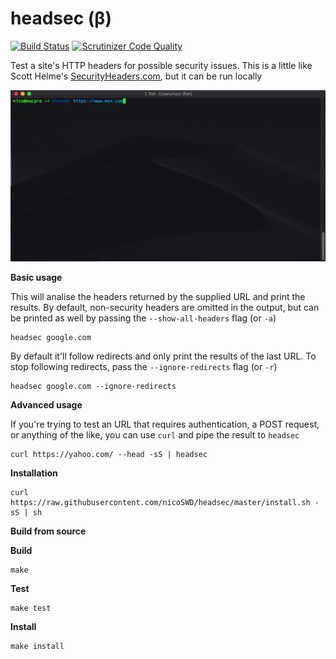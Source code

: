 # headsec (&beta;)
[![Build Status](https://travis-ci.org/nicoSWD/headsec.svg?branch=master)](https://travis-ci.org/nicoSWD/headsec)
[![Scrutinizer Code Quality](https://scrutinizer-ci.com/g/nicoSWD/headsec/badges/quality-score.png?b=master)](https://scrutinizer-ci.com/g/nicoSWD/headsec/?branch=master)

Test a site's HTTP headers for possible security issues. This is a little like Scott Helme's [SecurityHeaders.com](https://securityheaders.com/),
but it can be run locally

![screenshot](screenshots/screenshot.gif)

**Basic usage**

This will analise the headers returned by the supplied URL and print the results. By default, non-security headers
are omitted in the output, but can be printed as well by passing the `--show-all-headers` flag (or `-a`)
```shell
headsec google.com
```

By default it'll follow redirects and only print the results of the last URL. To stop following redirects, pass
the `--ignore-redirects` flag (or `-r`)
```shell
headsec google.com --ignore-redirects
```

**Advanced usage**

If you're trying to test an URL that requires authentication, a POST request, or anything
of the like, you can use `curl` and pipe the result to `headsec`
```shell
curl https://yahoo.com/ --head -sS | headsec
```

**Installation**

```shell
curl https://raw.githubusercontent.com/nicoSWD/headsec/master/install.sh -sS | sh
```

**Build from source**

**Build**
```shell
make
```

**Test**
```shell
make test
```

**Install**
```shell
make install
```
